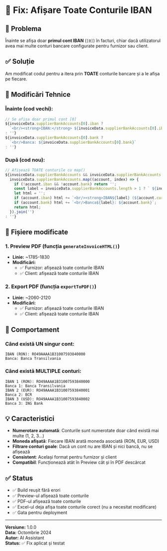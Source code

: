 # 🏦 Fix: Afișare Toate Conturile IBAN

## 🐛 Problema

Înainte se afișa doar **primul cont IBAN** (`[0]`) în facturi, chiar dacă utilizatorul avea mai multe conturi bancare configurate pentru furnizor sau client.

## ✅ Soluție

Am modificat codul pentru a itera prin **TOATE** conturile bancare și a le afișa pe fiecare.

## 🔧 Modificări Tehnice

### Înainte (cod vechi):
```javascript
// Se afișa doar primul cont [0]
${invoiceData.supplierBankAccounts[0].iban ? 
  `<br/><strong>IBAN:</strong> ${invoiceData.supplierBankAccounts[0].iban}` 
: ''}
${invoiceData.supplierBankAccounts[0].bank ? 
  `<br/>Banca: ${invoiceData.supplierBankAccounts[0].bank}` 
: ''}
```

### După (cod nou):
```javascript
// Afișează TOATE conturile cu map()
${invoiceData.supplierBankAccounts && invoiceData.supplierBankAccounts.length > 0 ? 
  invoiceData.supplierBankAccounts.map((account, index) => {
    if (!account.iban && !account.bank) return '';
    const label = invoiceData.supplierBankAccounts.length > 1 ? ` ${index + 1}` : '';
    let html = '';
    if (account.iban) html += `<br/><strong>IBAN${label} (${account.currency || 'RON'}):</strong> ${account.iban}`;
    if (account.bank) html += `<br/>Banca${label}: ${account.bank}`;
    return html;
  }).join('')
: ''}
```

## 📄 Fișiere modificate

### 1. Preview PDF (funcția `generateInvoiceHTML()`)
- **Linie:** ~1785-1830
- **Modificări:**
  - ✅ Furnizor: afișează toate conturile IBAN
  - ✅ Client: afișează toate conturile IBAN

### 2. Export PDF (funcția `exportToPDF()`)
- **Linie:** ~2060-2120
- **Modificări:**
  - ✅ Furnizor: afișează toate conturile IBAN
  - ✅ Client: afișează toate conturile IBAN

## 🎯 Comportament

### Când există UN singur cont:
```
IBAN (RON): RO49AAAA1B31007593840000
Banca: Banca Transilvania
```

### Când există MULTIPLE conturi:
```
IBAN 1 (RON): RO49AAAA1B31007593840000
Banca 1: Banca Transilvania
IBAN 2 (EUR): RO49AAAA1B31007593840001
Banca 2: BCR
IBAN 3 (USD): RO49AAAA1B31007593840002
Banca 3: ING Bank
```

## 💡 Caracteristici

- **Numerotare automată**: Conturile sunt numerotate doar când există mai multe (1, 2, 3...)
- **Moneda afișată**: Fiecare IBAN arată moneda asociată (RON, EUR, USD)
- **Filtrare conturi goale**: Dacă un cont nu are IBAN și nici bancă, nu se afișează
- **Consistent**: Același format pentru furnizor și client
- **Compatibil**: Funcționează atât în Preview cât și în PDF descărcat

## ✅ Status

- ✅ Build reușit fără erori
- ✅ Preview-ul afișează toate conturile
- ✅ PDF-ul afișează toate conturile
- ✅ Excel-ul deja afișa toate conturile corect (nu a necesitat modificare)
- ✅ Gata pentru deployment

---

**Versiune:** 1.0.0  
**Data:** Octombrie 2024  
**Autor:** AI Assistant  
**Status:** ✅ Fix aplicat și testat

